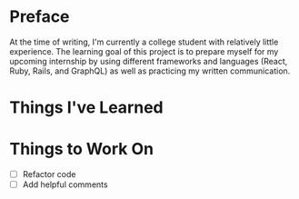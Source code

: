 # Preface

At the time of writing, I'm currently a college student with relatively little experience. The learning goal of this project is to prepare myself for my upcoming internship by using different frameworks and languages (React, Ruby, Rails, and GraphQL) as well as practicing my written communication. 

# Things I've Learned

# Things to Work On

- [ ] Refactor code
- [ ] Add helpful comments
